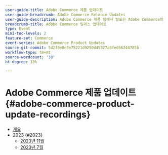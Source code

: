 ```yaml
---
user-guide-title: Adobe Commerce 제품 업데이트
user-guide-breadcrumb: Adobe Commerce Release Updates
user-guide-description: Adobe Commerce 제품 팀에서 발표한 Adobe Commerce의 최신 제품 혁신.
breadcrumb-title: Adobe Commerce 릴리스 업데이트
type: Event
mini-toc-levels: 2
feature-set: Commerce
event-series: Adobe Commerce Product Updates
source-git-commit: 5d2f0e8e5e75221d9250d45327a8fed66244785b
workflow-type: tm+mt
source-wordcount: '30'
ht-degree: 13%

---
```



# Adobe Commerce 제품 업데이트 {#adobe-commerce-product-update-recordings}

+ [개요](overview.md)
+ 2023 {#2023}
   + [2023년 11월](2023/nov2023.md)
   + [2023년 7월](2023/july2023.md)
